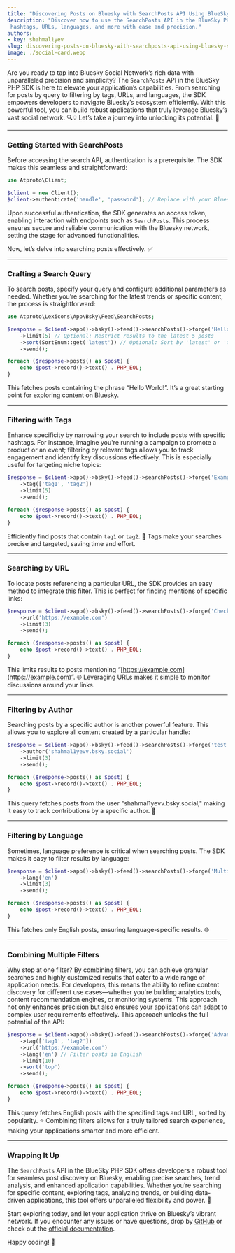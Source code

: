 ```yaml
---
title: "Discovering Posts on Bluesky with SearchPosts API Using BlueSky SDK"
description: "Discover how to use the SearchPosts API in the BlueSky PHP SDK to search and filter Bluesky posts by 
 hashtags, URLs, languages, and more with ease and precision."
authors:
- key: shahmal1yev
slug: discovering-posts-on-bluesky-with-searchposts-api-using-bluesky-sdk
image: ./social-card.webp
---
```


Are you ready to tap into Bluesky Social Network’s rich data with unparalleled precision and simplicity? The 
`SearchPosts` API in the BlueSky PHP SDK is here to elevate your application’s capabilities. From searching for 
posts by query to filtering by tags, URLs, and languages, the SDK empowers developers to navigate Bluesky’s 
ecosystem efficiently. With this powerful tool, you can build robust applications that truly leverage Bluesky’s 
vast social network. 🔍💡 Let’s take a journey into unlocking its potential. 🚀

---

<!-- truncate -->

### Getting Started with SearchPosts

Before accessing the search API, authentication is a prerequisite. The SDK makes this seamless and straightforward:

```php
use Atproto\Client;

$client = new Client();
$client->authenticate('handle', 'password'); // Replace with your Bluesky username and password
```

Upon successful authentication, the SDK generates an access token, enabling interaction with endpoints such as `SearchPosts`. This process ensures secure and reliable communication with the Bluesky network, setting the stage for advanced functionalities.

Now, let’s delve into searching posts effectively. ✅

---

### Crafting a Search Query

To search posts, specify your query and configure additional parameters as needed. Whether you’re searching for the latest trends or specific content, the process is straightforward:

```php
use Atproto\Lexicons\App\Bsky\Feed\SearchPosts;

$response = $client->app()->bsky()->feed()->searchPosts()->forge('Hello World!') // "query" is required and is reflected in all search results 
    ->limit(5) // Optional: Restrict results to the latest 5 posts
    ->sort(SortEnum::get('latest')) // Optional: Sort by 'latest' or 'top'
    ->send();

foreach ($response->posts() as $post) {
    echo $post->record()->text() . PHP_EOL;
}
```

This fetches posts containing the phrase “Hello World!”. It’s a great starting point for exploring content on Bluesky.

---

### Filtering with Tags

Enhance specificity by narrowing your search to include posts with specific hashtags. For instance, imagine you're running a campaign to promote a product or an event; filtering by relevant tags allows you to track engagement and identify key discussions effectively. This is especially useful for targeting niche topics:

```php
$response = $client->app()->bsky()->feed()->searchPosts()->forge('Example Query')
    ->tag(['tag1', 'tag2'])
    ->limit(5)
    ->send();

foreach ($response->posts() as $post) {
    echo $post->record()->text() . PHP_EOL;
}
```

Efficiently find posts that contain `tag1` or `tag2`. 🌿 Tags make your searches precise and targeted, saving time and effort.

---

### Searching by URL

To locate posts referencing a particular URL, the SDK provides an easy method to integrate this filter. This is perfect for finding mentions of specific links:

```php
$response = $client->app()->bsky()->feed()->searchPosts()->forge('Check this out')
    ->url('https://example.com')
    ->limit(3)
    ->send();

foreach ($response->posts() as $post) {
    echo $post->record()->text() . PHP_EOL;
}
```

This limits results to posts mentioning “[https://example.com](https://example.com)”. 🌐 Leveraging URLs makes it simple to monitor discussions around your links.

---

### Filtering by Author

Searching posts by a specific author is another powerful feature. This allows you to explore all content created by a particular handle:

```php
$response = $client->app()->bsky()->feed()->searchPosts()->forge('test')
    ->author('shahmal1yevv.bsky.social')
    ->limit(3)
    ->send();

foreach ($response->posts() as $post) {
    echo $post->record()->text() . PHP_EOL;
}
```

This query fetches posts from the user "shahmal1yevv.bsky.social," making it easy to track contributions by a specific author. 👤

---

### Filtering by Language

Sometimes, language preference is critical when searching posts. The SDK makes it easy to filter results by language:

```php
$response = $client->app()->bsky()->feed()->searchPosts()->forge('Multilingual Content')
    ->lang('en')
    ->limit(3)
    ->send();

foreach ($response->posts() as $post) {
    echo $post->record()->text() . PHP_EOL;
}
```

This fetches only English posts, ensuring language-specific results. 🌐

---

### Combining Multiple Filters

Why stop at one filter? By combining filters, you can achieve granular searches and highly customized results that cater to a wide range of application needs. For developers, this means the ability to refine content discovery for different use cases—whether you're building analytics tools, content recommendation engines, or monitoring systems. This approach not only enhances precision but also ensures your applications can adapt to complex user requirements effectively. This approach unlocks the full potential of the API:

```php
$response = $client->app()->bsky()->feed()->searchPosts()->forge('Advanced Search')
    ->tag(['tag1', 'tag2'])
    ->url('https://example.com')
    ->lang('en') // Filter posts in English
    ->limit(10)
    ->sort('top')
    ->send();

foreach ($response->posts() as $post) {
    echo $post->record()->text() . PHP_EOL;
}
```

This query fetches English posts with the specified tags and URL, sorted by popularity. ⭐ Combining filters allows for a truly tailored search experience, making your applications smarter and more efficient.

---

### Wrapping It Up

The `SearchPosts` API in the BlueSky PHP SDK offers developers a robust tool for seamless post discovery on Bluesky, enabling precise searches, trend analysis, and enhanced application capabilities. Whether you’re searching for specific content, exploring tags, analyzing trends, or building data-driven applications, this tool offers unparalleled flexibility and power. 🎉

Start exploring today, and let your application thrive on Bluesky’s vibrant network. If you encounter any issues or have questions, drop by [GitHub](https://github.com/shahmal1yev/blueskysdk) or check out the [official documentation](https://blueskysdk.shahmal1yev.dev).

Happy coding! 🚀
